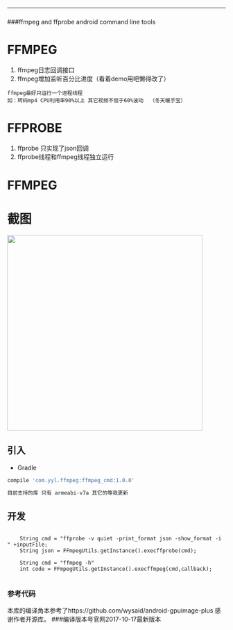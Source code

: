 ----
###
###ffmpeg and ffprobe android command line tools

# FFMPEG
1. ffmpeg日志回调接口
2. ffmpeg增加监听百分比进度（看着demo用吧懒得改了）
```
ffmpeg最好只运行一个进程线程  
如：转码mp4 CPU利用率90%以上 其它视频不低于60%波动  （冬天暖手宝）
```
# FFPROBE
1. ffprobe 只实现了json回调 
2. ffprobe线程和ffmpeg线程独立运行
# FFMPEG 


# 截图

<image src="./img/222.gif" width="450px"/>

## 引入
* Gradle
```groovy
compile 'com.yyl.ffmpeg:ffmpeg_cmd:1.0.0'

目前支持的库 只有 armeabi-v7a 其它的等我更新
```
## 开发
```
    
    String cmd = "ffprobe -v quiet -print_format json -show_format -i " +inputFile;
    String json = FFmpegUtils.getInstance().execffprobe(cmd);
  
    String cmd = "ffmpeg -h"
    int code = FFmpegUtils.getInstance().execffmpeg(cmd,callback);
    
```
### 参考代码
本库的编译角本参考了https://github.com/wysaid/android-gpuimage-plus
感谢作者开源库。
###编译版本号官网2017-10-17最新版本